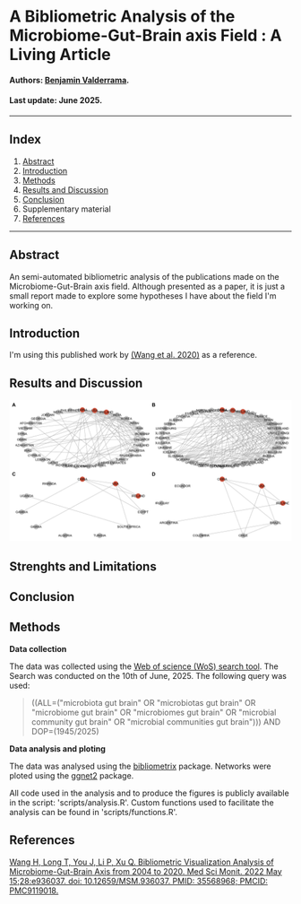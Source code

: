# **A Bibliometric Analysis of the Microbiome-Gut-Brain axis Field : A Living Article**

#### Authors: [Benjamin Valderrama](https://benjamin-valderrama.github.io/about.html).

#### Last update: June 2025.

------------------------------------------------------------------------

## Index

1.  [Abstract](##Abstract)
2.  [Introduction](##Introduction)
3.  [Methods](##ethods)
4.  [Results and Discussion](##Results-and-Discussion)
5.  [Conclusion](##Conclusion)
6.  Supplementary material
7.  [References](##References)

------------------------------------------------------------------------

## Abstract

An semi-automated bibliometric analysis of the publications made on the Microbiome-Gut-Brain axis field. Although presented as a paper, it is just a small report made to explore some hypotheses I have about the field I'm working on.

## Introduction

I'm using this published work by [(Wang et al. 2020)](https://pmc.ncbi.nlm.nih.gov/articles/PMC9119018/) as a reference.

## Results and Discussion

![Collaboration networks between the 3 most productive countries and other world regions. (A) Asia (B) Europe (C) Africa (D) South America. The top 3 most productive countries (China, Ireland and USA) are shown in red. Other countries in grey.](outputs/mains/country_collab.jpg)

## Strenghts and Limitations

## Conclusion

## Methods

**Data collection**

The data was collected using the [Web of science (WoS) search tool](https://www-webofscience-com.ucc.idm.oclc.org/wos/woscc/basic-search). The Search was conducted on the 10th of June, 2025. The following query was used:

> ((ALL=("microbiota gut brain" OR "microbiotas gut brain" OR "microbiome gut brain" OR "microbiomes gut brain" OR "microbial community gut brain" OR "microbial communities gut brain"))) AND DOP=(1945/2025)

**Data analysis and ploting**

The data was analysed using the [bibliometrix](https://www.bibliometrix.org/home/) package. Networks were ploted using the [ggnet2](https://briatte.github.io/ggnet/#:~:text=The%20ggnet2%20function%20is%20a,one%2Dmode%20igraph%20network%20objects.) package.

All code used in the analysis and to produce the figures is publicly available in the script: 'scripts/analysis.R'. Custom functions used to facilitate the analysis can be found in 'scripts/functions.R'.

## References

[Wang H, Long T, You J, Li P, Xu Q. Bibliometric Visualization Analysis of Microbiome-Gut-Brain Axis from 2004 to 2020. Med Sci Monit. 2022 May 15;28:e936037. doi: 10.12659/MSM.936037. PMID: 35568968; PMCID: PMC9119018.](https://pmc.ncbi.nlm.nih.gov/articles/PMC9119018/)
